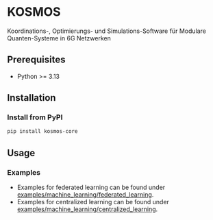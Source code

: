 # KOSMOS

Koordinations-, Optimierungs- und Simulations-Software für Modulare Quanten-Systeme in 6G Netzwerken

## Prerequisites

- Python >= 3.13

## Installation

### Install from PyPI

```sh
pip install kosmos-core
```

## Usage

### Examples

- Examples for federated learning can be found under [examples/machine_learning/federated_learning](examples/machine_learning/federated_learning).
- Examples for centralized learning can be found under [examples/machine_learning/centralized_learning](examples/machine_learning/centralized_learning).
